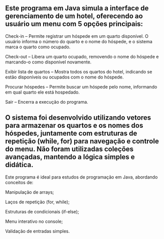 ## Este programa em Java simula a interface de gerenciamento de um hotel, oferecendo ao usuário um menu com 5 opções principais:

Check-in – Permite registrar um hóspede em um quarto disponível. O usuário informa o número do quarto e o nome do hóspede, e o sistema marca o quarto como ocupado.

Check-out – Libera um quarto ocupado, removendo o nome do hóspede e marcando-o como disponível novamente.

Exibir lista de quartos – Mostra todos os quartos do hotel, indicando se estão disponíveis ou ocupados com o nome do hóspede.

Procurar hóspedes – Permite buscar um hóspede pelo nome, informando em qual quarto ele está hospedado.

Sair – Encerra a execução do programa.

## O sistema foi desenvolvido utilizando vetores para armazenar os quartos e os nomes dos hóspedes, juntamente com estruturas de repetição (while, for) para navegação e controle do menu. Não foram utilizadas coleções avançadas, mantendo a lógica simples e didática.

Este programa é ideal para estudos de programação em Java, abordando conceitos de:

Manipulação de arrays;

Laços de repetição (for, while);

Estruturas de condicionais (if-else);

Menu interativo no console;

Validação de entradas simples.
